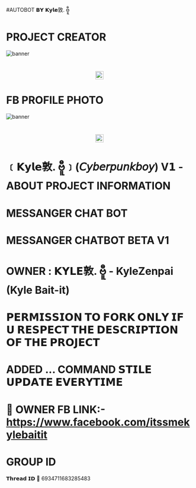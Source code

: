 #AUTOBOT 𝗕𝗬 𝗞𝘆𝗹𝗲敦. ဗီူ
# PROJECT CREATOR</h1>
<img src="https://i.imgur.com/So6L2oe.gif" alt="banner">
<h1 align="center"><img src="./dashboard/images/logo-non-bg.png" width="22px"> 

# FB PROFILE PHOTO</h1>
<img src="https://i.imgur.com/P499Ku4.jpeg" alt="banner">
<h1 align="center"><img src="./dashboard/images/logo-non-bg.png" width="22px"> 
 
  # ﹝𝗞𝘆𝗹𝗲敦. ဗီူ﹞(𝘊𝘺𝘣𝘦𝘳𝘱𝘶𝘯𝘬𝘣𝘰𝘺)  V𝟭 - ABOUT PROJECT INFORMATION</h1>

# MESSANGER CHAT BOT
# MESSANGER CHATBOT BETA V1
# OWNER : 𝗞𝗬𝗟𝗘敦. ဗီူ - KyleZenpai (Kyle Bait-it)
# 𝗣𝗘𝗥𝗠𝗜𝗦𝗦𝗜𝗢𝗡 𝗧𝗢 𝗙𝗢𝗥𝗞 𝗢𝗡𝗟𝗬 𝗜𝗙 𝗨 𝗥𝗘𝗦𝗣𝗘𝗖𝗧 𝗧𝗛𝗘 𝗗𝗘𝗦𝗖𝗥𝗜𝗣𝗧𝗜𝗢𝗡 𝗢𝗙 𝗧𝗛𝗘 𝗣𝗥𝗢𝗝𝗘𝗖𝗧
# ADDED ... COMMAND 𝗦𝗧𝗜𝗟𝗘 𝗨𝗣𝗗𝗔𝗧𝗘 𝗘𝗩𝗘𝗥𝗬𝗧𝗜𝗠𝗘
# 👤 OWNER FB LINK:-https://www.facebook.com/itssmekylebaitit
# GROUP ID
𝗧𝗵𝗿𝗲𝗮𝗱 𝗜𝗗 🔰
6934711683285483

